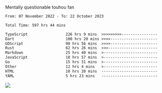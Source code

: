 Mentally questionable touhou fan



<!--START_SECTION:waka-->

```txt
From: 07 November 2022 - To: 22 October 2023

Total Time: 597 hrs 44 mins

TypeScript                 226 hrs 9 mins  >>>>>>>>>----------------   37.85 %
Dart                       100 hrs 20 mins >>>>---------------------   16.79 %
GDScript                   90 hrs 56 mins  >>>>---------------------   15.22 %
Rust                       62 hrs 26 mins  >>>----------------------   10.45 %
Markdown                   25 hrs 40 mins  >------------------------   04.30 %
JavaScript                 18 hrs 57 mins  >------------------------   03.17 %
Go                         15 hrs 31 mins  >------------------------   02.60 %
Other                      12 hrs 4 mins   >------------------------   02.02 %
HTML                       10 hrs 20 mins  -------------------------   01.73 %
YAML                       5 hrs 23 mins   -------------------------   00.90 %
```

<!--END_SECTION:waka-->

![](https://cdn.discordapp.com/attachments/825577206696771664/1166420405674856468/win.gif?ex=654a6ca7&is=6537f7a7&hm=84f02d38afcaba0d0e8904ff04caaa8c281686a27d5cdea7403e065ad7b47f78&)
